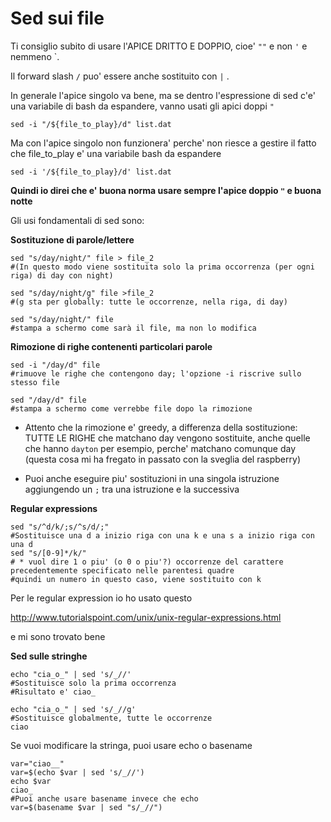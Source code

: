 # Sed sui file
Ti consiglio subito di usare l'APICE DRITTO E DOPPIO, cioe' `""` e non `'` e nemmeno \`.

Il forward slash `/` puo' essere anche sostituito con `|` .

In generale l'apice singolo va bene, ma se dentro l'espressione di sed c'e' una variabile di bash da espandere, vanno usati gli apici doppi `"`

    sed -i "/${file_to_play}/d" list.dat

Ma con l'apice singolo non funzionera' perche' non riesce a gestire il fatto che file_to_play e' una variabile bash da espandere

    sed -i '/${file_to_play}/d' list.dat

**Quindi io direi che e' buona norma usare sempre l'apice doppio `"` e buona notte**

Gli usi fondamentali di sed sono:

**Sostituzione di parole/lettere**
```
sed "s/day/night/" file > file_2
#(In questo modo viene sostituita solo la prima occorrenza (per ogni riga) di day con night)
```
```
sed "s/day/night/g" file >file_2
#(g sta per globally: tutte le occorrenze, nella riga, di day)
```
```
sed "s/day/night/" file
#stampa a schermo come sarà il file, ma non lo modifica
```

**Rimozione di righe contenenti particolari parole**
```
sed -i "/day/d" file
#rimuove le righe che contengono day; l'opzione -i riscrive sullo stesso file
```
```
sed "/day/d" file
#stampa a schermo come verrebbe file dopo la rimozione
```
* Attento che la rimozione e' greedy, a differenza della sostituzione: TUTTE LE RIGHE che matchano day vengono sostituite, anche quelle che hanno `dayton` per esempio, perche' matchano comunque day (questa cosa mi ha fregato
in passato con la sveglia del raspberry)

* Puoi anche eseguire piu' sostituzioni in una singola istruzione aggiungendo un `;` tra una istruzione e la successiva

**Regular expressions**
```
sed "s/^d/k/;s/^s/d/;"
#Sostituisce una d a inizio riga con una k e una s a inizio riga con una d
sed "s/[0-9]*/k/" 
# * vuol dire 1 o piu' (o 0 o piu'?) occorrenze del carattere precedentemente specificato nelle parentesi quadre
#quindi un numero in questo caso, viene sostituito con k
```
Per le regular expression io ho usato questo

http://www.tutorialspoint.com/unix/unix-regular-expressions.html

e mi sono trovato bene

**Sed sulle stringhe**
```
echo "cia_o_" | sed 's/_//'
#Sostituisce solo la prima occorrenza
#Risultato e' ciao_
```
```
echo "cia_o_" | sed 's/_//g'
#Sostituisce globalmente, tutte le occorrenze
ciao
```

Se vuoi modificare la stringa, puoi usare echo o basename
```
var="ciao__"
var=$(echo $var | sed 's/_//')
echo $var
ciao_
#Puoi anche usare basename invece che echo
var=$(basename $var | sed "s/_//")
```


